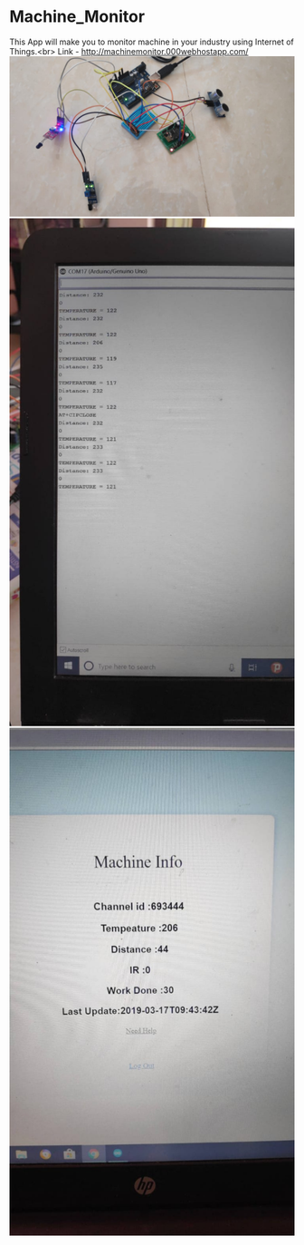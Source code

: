 # Machine_Monitor
This App will make you to monitor machine in your industry using Internet of Things.<br\>
Link - http://machinemonitor.000webhostapp.com/
![Hadrware ](https://github.com/samjones310/Machine_Monitor/blob/master/WhatsApp%20Image%202019-05-28%20at%2016.56.17.jpeg)
![Data Upload](https://github.com/samjones310/Machine_Monitor/blob/master/WhatsApp%20Image%202019-05-28%20at%2016.56.17%20(1).jpeg)
![UI](https://github.com/samjones310/Machine_Monitor/blob/master/WhatsApp%20Image%202019-05-28%20at%2016.56.16.jpeg)
